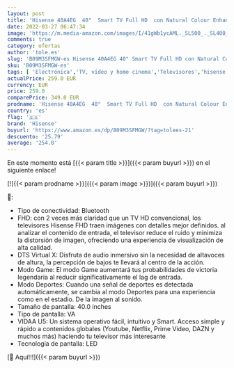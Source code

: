 ```yaml
---
layout: post
title: 'Hisense 40A4EG  40"  Smart TV Full HD  con Natural Colour Enhancer  DTS Virtual X  VIDAA U5  Youtube  Netflix  HDMI  WiFi  NUEVO 2021 '
date: 2022-03-27 06:47:34
image: 'https://m.media-amazon.com/images/I/41gWb1ycAML._SL500_._SL400_.jpg'
comments: true
category: ofertas
author: 'tole.es'
slug: 'B09M3SFMGW-es Hisense 40A4EG 40" Smart TV Full HD con Natural Colour...'
sku: 'B09M3SFMGW-es'
tags: [ 'Electrónica','TV, vídeo y home cinema','Televisores','hisense','smart','tv', ]
actualPrice: 259.0 EUR
currency: EUR
price: 259.0
comparePrice: 349.0 EUR
prodname: 'Hisense 40A4EG  40"  Smart TV Full HD  con Natural Colour Enhancer  DTS Virtual X  VIDAA U5  Youtube  Netflix  HDMI  WiFi  NUEVO 2021 '
country: 'es'
flag: '🇪🇸'
brand: 'Hisense'
buyurl: 'https://www.amazon.es/dp/B09M3SFMGW/?tag=tolees-21'
descuento: '25.79'
average: '254.0'
---
```


En este momento está [{{< param title >}}]({{< param buyurl >}}) en el siguiente enlace!

[![{{< param prodname >}}]({{< param image >}})]({{< param buyurl >}})

🔎:

- Tipo de conectividad: Bluetooth
- FHD: con 2 veces más claridad que un TV HD convencional, los televisores Hisense FHD traen imágenes con detalles mejor definidos. al analizar el contenido de entrada, el televisor reduce el ruido y minimiza la distorsión de imagen, ofreciendo una experiencia de visualización de alta calidad.
- DTS Virtual X: Disfruta de audio inmersivo sin la necesidad de altavoces de altura, la percepción de bajos te llevará al centro de la acción.
- Modo Game: El modo Game aumentará tus probabilidades de victoria legendaria al reducir significativamente el lag de entrada.
- Modo Deportes: Cuando una señal de deportes es detectada automáticamente, se cambia al modo Deportes para una experiencia como en el estadio. De la imagen al sonido.
- Tamaño de pantalla: 40.0 inches
- Tipo de pantalla: VA
- VIDAA U5: Un sistema operativo fácil, intuitivo y Smart. Acceso simple y rápido a contenidos globales (Youtube, Netflix, Prime Video, DAZN y muchos más) haciendo tu televisor más interesante
- Tecnología de pantalla: LED

[🛒 Aquí!!!]({{< param buyurl >}})
